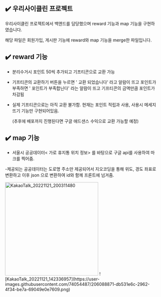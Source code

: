 ## :heavy_check_mark: 우리사이클린 프로젝트

우리사이클린 프로젝트에서 백앤드를 담당했으며 reward 기능과 map 기능을 구현하였습니다.

해당 파일은 회원가입, 게시판 기능에 reward와 map 기능을 merge한 파일입니다.

## :heavy_check_mark: reward 기능 
-  분리수거시 포인트 50씩 추가되고 기프티콘으로 교환 가능 

-  기프티콘의 교환하기 버튼을 누르면  ' 교환 되었습니다' 라고 알람이 뜨고 포인트가 부족하면 ' 포인트가 부족합닌다' 라는 알람이 뜨고 기프티콘의 금액만큼 포인트가 차감됨

-  실제 기프티콘으로는 아직 교환 불가함. 현재는 포인트 적립과 사용, 사용시 메세지 뜨기 기능만 구현되어있음.

   (추후에 배포까지 진행된다면 구글 애드샌스 수익으로 교환 가능할 예정)
              
## :heavy_check_mark: map 기능

- 서울시 공공데이터< 가로 휴지통 위치 정보> 를 바탕으로 구글 api를 사용하여 마크를 찍어줌.

-제공되는 공공데이터는 도로명 주소만 제공되어서 지오코딩을 통해 위도, 경도 좌표로 변환하고 이후 json 으로 변환하여 id와 함께 프론트에 넘겨줌.
             
          
<img width="306" alt="KakaoTalk_20221121_200311480" src="https://user-images.githubusercontent.com/74054487/206088680-f40b5218-d6c6-4de7-8ecd-9528fe15c038.png">
![KakaoTalk_20221121_142336957](https://user-images.githubusercontent.com/74054487/206088871-db531e6c-2962-4f34-be7a-69049e0e7609.png)
